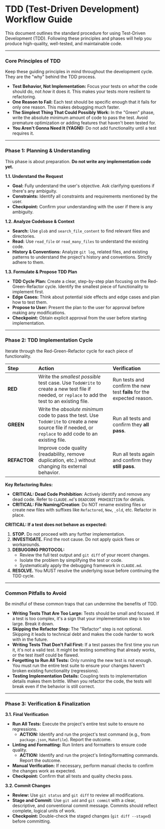 # TDD (Test-Driven Development) Workflow Guide

This document outlines the standard procedure for using Test-Driven Development (TDD). Following these principles and phases will help you produce high-quality, well-tested, and maintainable code.

---

### **Core Principles of TDD**

Keep these guiding principles in mind throughout the development cycle. They are the "why" behind the TDD process.

*   **Test Behavior, Not Implementation:** Focus your tests on *what* the code should do, not *how* it does it. This makes your tests more resilient to refactoring.
*   **One Reason to Fail:** Each test should be specific enough that it fails for only one reason. This makes debugging much faster.
*   **The Simplest Thing That Could Possibly Work:** In the "Green" phase, write the absolute minimum amount of code to pass the test. Avoid premature optimization or adding features that haven't been tested for.
*   **You Aren't Gonna Need It (YAGNI):** Do not add functionality until a test requires it.

---

### **Phase 1: Planning & Understanding**

This phase is about preparation. **Do not write any implementation code yet.**

**1.1. Understand the Request**
*   **Goal:** Fully understand the user's objective. Ask clarifying questions if there's any ambiguity.
*   **Constraints:** Identify all constraints and requirements mentioned by the user.
*   **Checkpoint:** Confirm your understanding with the user if there is any ambiguity.

**1.2. Analyze Codebase & Context**
*   **Search:** Use `glob` and `search_file_content` to find relevant files and directories.
*   **Read:** Use `read_file` or `read_many_files` to understand the existing code.
*   **History & Conventions:** Analyze `git log`, related files, and existing patterns to understand the project's history and conventions. Strictly adhere to them.

**1.3. Formulate & Propose TDD Plan**
*   **TDD Cycle Plan:** Create a clear, step-by-step plan focusing on the Red-Green-Refactor cycle. Identify the smallest piece of functionality to implement first.
*   **Edge Cases:** Think about potential side effects and edge cases and plan how to test them.
*   **Propose to User:** Present the plan to the user for approval before making any modifications.
*   **Checkpoint:** Obtain explicit approval from the user before starting implementation.

---

### **Phase 2: TDD Implementation Cycle**

Iterate through the Red-Green-Refactor cycle for each piece of functionality.

| Step | Action | Verification |
| :--- | :--- | :--- |
| **RED** | Write the *smallest possible* test case. Use `TodoWrite` to create a new test file if needed, or `replace` to add the test to an existing file. | Run tests and confirm the new test **fails** for the expected reason. |
| **GREEN** | Write the *absolute minimum* code to pass the test. Use `TodoWrite` to create a new source file if needed, or `replace` to add code to an existing file. | Run all tests and confirm they **all pass**. |
| **REFACTOR** | Improve code quality (readability, remove duplication, etc.) without changing its external behavior. | Run all tests again and confirm they **still pass**. |

**Key Refactoring Rules:**
*   **CRITICAL: Dead Code Prohibition**: Actively identify and remove any dead code. Refer to `CLAUDE.md`'s `DEADCODE PROHIBITION` for details.
*   **CRITICAL: File Naming/Creation**: Do NOT rename existing files or create new files with suffixes like `Refactored`, `New`, `_old`, etc. Refactor in place.

**CRITICAL: If a test does not behave as expected:**
1.  **STOP.** Do not proceed with any further implementation.
2.  **INVESTIGATE.** Find the root cause. Do not apply quick fixes or workarounds.
3.  **DEBUGGING PROTOCOL:**
    *   Review the full test output and `git diff` of your recent changes.
    *   Isolate the problem by simplifying the test or code.
    *   Systematically apply the debugging framework in `CLAUDE.md`.
4.  **RESOLVE.** You MUST resolve the underlying issue before continuing the TDD cycle.

---

### **Common Pitfalls to Avoid**

Be mindful of these common traps that can undermine the benefits of TDD.

*   **Writing Tests That Are Too Large:** Tests should be small and focused. If a test is too complex, it's a sign that your implementation step is too large. Break it down.
*   **Skipping the Refactor Step:** The "Refactor" step is not optional. Skipping it leads to technical debt and makes the code harder to work with in the future.
*   **Writing Tests That Don't Fail First:** If a test passes the first time you run it, it's not a valid test. It might be testing something that already works, or the test itself could be flawed.
*   **Forgetting to Run All Tests:** Only running the new test is not enough. You must run the entire test suite to ensure your changes haven't broken existing functionality (regressions).
*   **Testing Implementation Details:** Coupling tests to implementation details makes them brittle. When you refactor the code, the tests will break even if the behavior is still correct.

---

### **Phase 3: Verification & Finalization**

**3.1. Final Verification**
*   **Run All Tests:** Execute the project's entire test suite to ensure no regressions.
    *   **ACTION:** Identify and run the project's test command (e.g., from `package.json`, `Makefile`). Report the outcome.
*   **Linting and Formatting:** Run linters and formatters to ensure code quality.
    *   **ACTION:** Identify and run the project's linting/formatting commands. Report the outcome.
*   **Manual Verification:** If necessary, perform manual checks to confirm the changes work as expected.
*   **Checkpoint:** Confirm that all tests and quality checks pass.

**3.2. Commit Changes**
*   **Review:** Use `git status` and `git diff` to review all modifications.
*   **Stage and Commit:** Use `git add` and `git commit` with a clear, descriptive, and conventional commit message. Commits should reflect complete, logical units of work.
*   **Checkpoint:** Double-check the staged changes (`git diff --staged`) before committing.
